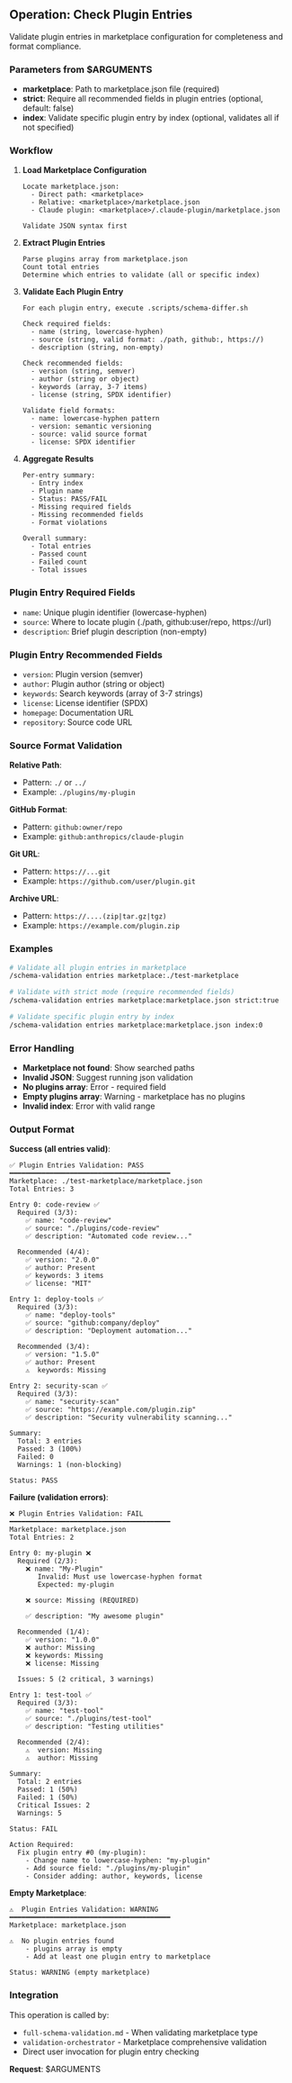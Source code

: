 ## Operation: Check Plugin Entries

Validate plugin entries in marketplace configuration for completeness and format compliance.

### Parameters from $ARGUMENTS

- **marketplace**: Path to marketplace.json file (required)
- **strict**: Require all recommended fields in plugin entries (optional, default: false)
- **index**: Validate specific plugin entry by index (optional, validates all if not specified)

### Workflow

1. **Load Marketplace Configuration**
   ```
   Locate marketplace.json:
     - Direct path: <marketplace>
     - Relative: <marketplace>/marketplace.json
     - Claude plugin: <marketplace>/.claude-plugin/marketplace.json

   Validate JSON syntax first
   ```

2. **Extract Plugin Entries**
   ```
   Parse plugins array from marketplace.json
   Count total entries
   Determine which entries to validate (all or specific index)
   ```

3. **Validate Each Plugin Entry**
   ```
   For each plugin entry, execute .scripts/schema-differ.sh

   Check required fields:
     - name (string, lowercase-hyphen)
     - source (string, valid format: ./path, github:, https://)
     - description (string, non-empty)

   Check recommended fields:
     - version (string, semver)
     - author (string or object)
     - keywords (array, 3-7 items)
     - license (string, SPDX identifier)

   Validate field formats:
     - name: lowercase-hyphen pattern
     - version: semantic versioning
     - source: valid source format
     - license: SPDX identifier
   ```

4. **Aggregate Results**
   ```
   Per-entry summary:
     - Entry index
     - Plugin name
     - Status: PASS/FAIL
     - Missing required fields
     - Missing recommended fields
     - Format violations

   Overall summary:
     - Total entries
     - Passed count
     - Failed count
     - Total issues
   ```

### Plugin Entry Required Fields

- `name`: Unique plugin identifier (lowercase-hyphen)
- `source`: Where to locate plugin (./path, github:user/repo, https://url)
- `description`: Brief plugin description (non-empty)

### Plugin Entry Recommended Fields

- `version`: Plugin version (semver)
- `author`: Plugin author (string or object)
- `keywords`: Search keywords (array of 3-7 strings)
- `license`: License identifier (SPDX)
- `homepage`: Documentation URL
- `repository`: Source code URL

### Source Format Validation

**Relative Path**:
- Pattern: `./` or `../`
- Example: `./plugins/my-plugin`

**GitHub Format**:
- Pattern: `github:owner/repo`
- Example: `github:anthropics/claude-plugin`

**Git URL**:
- Pattern: `https://...git`
- Example: `https://github.com/user/plugin.git`

**Archive URL**:
- Pattern: `https://....(zip|tar.gz|tgz)`
- Example: `https://example.com/plugin.zip`

### Examples

```bash
# Validate all plugin entries in marketplace
/schema-validation entries marketplace:./test-marketplace

# Validate with strict mode (require recommended fields)
/schema-validation entries marketplace:marketplace.json strict:true

# Validate specific plugin entry by index
/schema-validation entries marketplace:marketplace.json index:0
```

### Error Handling

- **Marketplace not found**: Show searched paths
- **Invalid JSON**: Suggest running json validation
- **No plugins array**: Error - required field
- **Empty plugins array**: Warning - marketplace has no plugins
- **Invalid index**: Error with valid range

### Output Format

**Success (all entries valid)**:
```
✅ Plugin Entries Validation: PASS
━━━━━━━━━━━━━━━━━━━━━━━━━━━━━━━━━━━━━━━━
Marketplace: ./test-marketplace/marketplace.json
Total Entries: 3

Entry 0: code-review ✅
  Required (3/3):
    ✅ name: "code-review"
    ✅ source: "./plugins/code-review"
    ✅ description: "Automated code review..."

  Recommended (4/4):
    ✅ version: "2.0.0"
    ✅ author: Present
    ✅ keywords: 3 items
    ✅ license: "MIT"

Entry 1: deploy-tools ✅
  Required (3/3):
    ✅ name: "deploy-tools"
    ✅ source: "github:company/deploy"
    ✅ description: "Deployment automation..."

  Recommended (3/4):
    ✅ version: "1.5.0"
    ✅ author: Present
    ⚠️  keywords: Missing

Entry 2: security-scan ✅
  Required (3/3):
    ✅ name: "security-scan"
    ✅ source: "https://example.com/plugin.zip"
    ✅ description: "Security vulnerability scanning..."

Summary:
  Total: 3 entries
  Passed: 3 (100%)
  Failed: 0
  Warnings: 1 (non-blocking)

Status: PASS
```

**Failure (validation errors)**:
```
❌ Plugin Entries Validation: FAIL
━━━━━━━━━━━━━━━━━━━━━━━━━━━━━━━━━━━━━━━━
Marketplace: marketplace.json
Total Entries: 2

Entry 0: my-plugin ❌
  Required (2/3):
    ❌ name: "My-Plugin"
       Invalid: Must use lowercase-hyphen format
       Expected: my-plugin

    ❌ source: Missing (REQUIRED)

    ✅ description: "My awesome plugin"

  Recommended (1/4):
    ✅ version: "1.0.0"
    ❌ author: Missing
    ❌ keywords: Missing
    ❌ license: Missing

  Issues: 5 (2 critical, 3 warnings)

Entry 1: test-tool ✅
  Required (3/3):
    ✅ name: "test-tool"
    ✅ source: "./plugins/test-tool"
    ✅ description: "Testing utilities"

  Recommended (2/4):
    ⚠️  version: Missing
    ⚠️  author: Missing

Summary:
  Total: 2 entries
  Passed: 1 (50%)
  Failed: 1 (50%)
  Critical Issues: 2
  Warnings: 5

Status: FAIL

Action Required:
  Fix plugin entry #0 (my-plugin):
    - Change name to lowercase-hyphen: "my-plugin"
    - Add source field: "./plugins/my-plugin"
    - Consider adding: author, keywords, license
```

**Empty Marketplace**:
```
⚠️  Plugin Entries Validation: WARNING
━━━━━━━━━━━━━━━━━━━━━━━━━━━━━━━━━━━━━━━━
Marketplace: marketplace.json

⚠️  No plugin entries found
    - plugins array is empty
    - Add at least one plugin entry to marketplace

Status: WARNING (empty marketplace)
```

### Integration

This operation is called by:
- `full-schema-validation.md` - When validating marketplace type
- `validation-orchestrator` - Marketplace comprehensive validation
- Direct user invocation for plugin entry checking

**Request**: $ARGUMENTS

